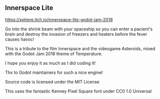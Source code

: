 Innerspace Lite
---------------

https://xphere.itch.io/innerspace-lite-godot-jam-2018

Go into the shrink beam with your spaceship so you can enter a pacient's brain and destroy the invasion of freezers and heaters before the fever causes havoc!

This is a tribute to the film Innerspace and the videogame Asteroids, mixed with the Godot Jam 2018 theme of Temperature.

I hope you enjoy it as much as I did coding it!

Thx to Godot maintainers for such a nice engine!

Source code is licensed under the MIT License​

This uses the fantastic Kenney Pixel Square​ font under CC0 1.0 Universal​​

